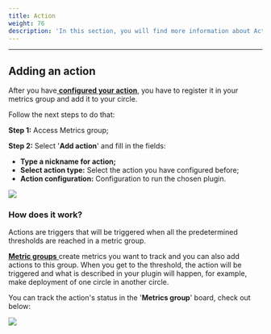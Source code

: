 ```yaml
---
title: Action
weight: 76
description: 'In this section, you will find more information about Action.'
---
```


---

## Adding an action

After you have[ **configured your action**](../../get-started/defining-a-workspace/metrics-actions#how-to-configure), you have to register it in your metrics group and add it to your circle. 

Follow the next steps to do that: 

**Step 1:** Access Metrics group;   
  
**Step 2:** Select '**Add action**' and fill in the fields: 

* **Type a nickname for action;** 
* **Select action type:** Select the action you have configured before; 
* **Action configuration:** Configuration to run the chosen plugin. 

![](//adicionando-a-action-correto%20%281%29.gif)

### How does it work? 

Actions are triggers that will be triggered when all the predetermined thresholds are reached in a metric group. 

[**Metric groups** ](metrics-group)create metrics you want to track and you can also add actions to this group. When you get to the threshold, the action will be triggered and what is described in your plugin will happen, for example, make deployment of one circle in another circle. 

You can track the action's status in the '**Metrics group**' board, check out below: 

![](//status-actionsgif.gif)
